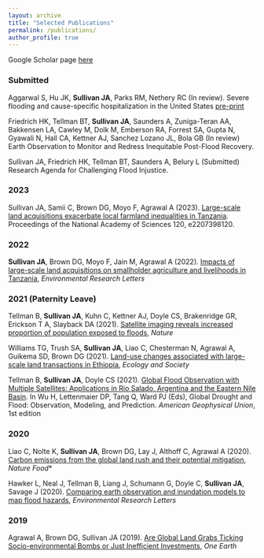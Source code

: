 ```yaml
---
layout: archive
title: "Selected Publications"
permalink: /publications/
author_profile: true
---
```


Google Scholar page <a href='https://scholar.google.ch/citations?user=ZOKS7kkAAAAJ&hl=en&oi=ao' target="_blank">here</a>


### Submitted
Aggarwal S, Hu JK, **Sullivan JA**, Parks RM, Nethery RC (In review). Severe flooding and cause-specific hospitalization in the United States [pre-print](https://arxiv.org/abs/2309.13142) 

Friedrich HK, Tellman BT, **Sullivan JA**, Saunders A, Zuniga-Teran AA, Bakkensen LA, Cawley M, Dolk M, Emberson RA, Forrest SA, Gupta N, Gyawali N, Hall CA, Kettner AJ, Sanchez Lozano  JL, Bola GB (In review) Earth Observation to Monitor and Redress Inequitable Post-Flood Recovery.

Sullivan JA, Friedrich HK, Tellman BT, Saunders A, Belury L (Submitted) Research Agenda for Challenging Flood Injustice.


### 2023
Sullivan JA, Samii C, Brown DG, Moyo F, Agrawal A (2023). [Large-scale land acquisitions exacerbate local farmland inequalities in Tanzania](https://doi.org/10.1073/pnas.2207398120). Proceedings of the National Academy of Sciences 120, e2207398120.


### 2022
**Sullivan JA**, Brown DG, Moyo F, Jain M, Agrawal A (2022). [Impacts of large-scale land acquisitions on smallholder agriculture and livelihoods in Tanzania](https://doi.org/10.1088/1748-9326/ac8067), *Environmental Research Letters*


### 2021 (Paternity Leave)
Tellman B, **Sullivan JA**, Kuhn C, Kettner AJ, Doyle CS, Brakenridge GR, Erickson T A, Slayback DA (2021). [Satellite imaging reveals increased proportion of population exposed to floods](https://doi.org/https://doi.org/10.1038/s41586-021-03695-w), *Nature*

Williams TG, Trush SA, **Sullivan JA**, Liao C, Chesterman N, Agrawal A, Guikema SD, Brown DG (2021). [Land-use changes associated with large-scale land transactions in Ethiopia](https://doi.org/10.5751/ES-12825-260434), *Ecology and Society*

Tellman B, **Sullivan JA**, Doyle CS (2021). [Global Flood Observation with Multiple Satellites: Applications in Rio Salado, Argentina and the Eastern Nile Basin](https://agupubs.onlinelibrary.wiley.com/doi/abs/10.1002/9781119427339.ch5). In Wu H, Lettenmaier DP, Tang Q, Ward PJ (Eds), Global Drought and Flood: Observation, Modeling, and Prediction. *American Geophysical Union*, 1st edition


### 2020 
Liao C, Nolte K, **Sullivan JA**, Brown DG, Lay J, Althoff C, Agrawal A (2020). [Carbon emissions from the global land rush and their potential mitigation](https://doi.org/10.1038/s43016-020-00215-3), *Nature Food**

Hawker L, Neal J, Tellman B, Liang J, Schumann G, Doyle C, **Sullivan JA**, Savage J (2020). [Comparing earth observation and inundation models to map flood hazards](https://doi.org/10.1088/1748-9326/abc216), *Environmental Research Letters*


### 2019
Agrawal A, Brown DG, Sullivan JA (2019). [Are Global Land Grabs Ticking Socio-environmental Bombs or Just Inefficient Investments](https://doi.org/10.1016/j.oneear.2019.10.004), *One Earth*
